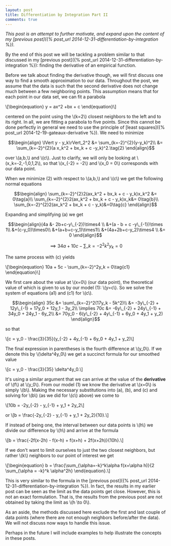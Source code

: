```yaml
---
layout: post
title: Differentiation by Integration Part II
comments: true
---
```

*This post is an attempt to further motivate, and expand upon the content of my [previous post]({% post_url 2014-12-31-differentiation-by-integration %}).*

By the end of this post we will be tackling a problem similar to that discussed in my [previous post]({% post_url 2014-12-31-differentiation-by-integration %}): finding the derivative of an empirical function. 

Before we talk about finding the derivative though, we will first discuss one way to find a smooth approximation to our data. Throughout the post, we assume that the data is such that the second derivative does not change much between a few neighboring points. This assumption means that for each point in our data set, we can fit a parabola

\\[\begin{equation}
y = ax^2 +bx + c
\end{equation}\\]

centered on the point using the \\(k=2\\) closest neighbors to the left and to its right. In all, we are fitting a parabola to five points. Since this cannot be done perfectly in general we need to use the principle of [least squares]({% post_url 2014-12-19-gateaux-derivative %}). We need to minimize

$$\begin{align}
\lVert y - y_k\rVert_2^2 &= \sum_{k=-2}^{2}(y-y_k)^2\\
&= \sum_{k=-2}^{2}(a x_k^2 + bx_k + c -y_k)^2.\tag{2}
\end{align}$$

over \\(a,b,\\) and \\(c\\). Just to clarify, we will only be looking at \\(x\_k=-2,-1,0,1,2\\), so that \\(x\_{-2} = -2\\) and \\(x_0 = 0\\) corresponds with our data point. 

When we minimize (2) with respect to \\(a,b,\\) and \\(c\\) we get the following normal equations

$$\begin{align}
\sum_{k=-2}^{2}2(ax_k^2 + bx_k + c - y_k)x_k^2 &= 0\tag{a}\\
\sum_{k=-2}^{2}2(ax_k^2 + bx_k + c - y_k)x_k&= 0\tag{b}\\
\sum_{k=-2}^{2}2(ax_k^2 + bx_k + c - y_k)&=0\tag{c}
\end{align}$$

Expanding and simplifying (a) we get 

$$\begin{align}(4a &- 2b+c-y\_{-2})\times4 \\
&+(a - b + c -y\_{-1})\times 1\\
&+(c-y_0)\times0\\
&+(a+b+c-y_1)\times1\\
&+(4a+2b+c-y_2)\times4 \\
&= 0
\end{align}$$

$$\begin{equation}
\implies 34a + 10c - \sum\_{k=-2}^2 k^2y_k = 0\tag{a1}
\end{equation}$$

The same process with (c) yields

\\[\begin{equation}
10a + 5c - \sum\_{k=-2}^2y_k = 0\tag{c1}
\end{equation}\\]

We first care about the value at \\(x=0\\) (our data point), the theoretical value of which is given to us by our model (1): \\(y=c\\). So we solve the system of equations (a1) and (c1) for \\(c\\).

$$\begin{align}
35c &= \sum\_{k=-2}^2(17y_k - 5k^2)\\
&= -3y\_{-2} + 12y\_{-1} + 17y_0 + 12y_1 - 3y_2\\
\implies  70c &= -6y\_{-2} + 24y\_{-1} + 34y_0 + 24y_1 - 6y_2\\
&= 70y_0 - 6(y\_{-2} + 4y\_{-1} + 6y_0 + 4y_1 + y_2)
\end{align}$$

so that 

\\[c = y_0 - \frac{3}{35}(y\_{-2} + 4y\_{-1} + 6y_0 + 4y_1 + y_2)\\]

The final expression in parentheses is the fourth difference at \\(y_0\\). If we denote this by \\(\delta^4y_0\\) we get a succinct formula for our smoothed value

\\[c = y_0 - \frac{3}{35} \delta^4y_0.\\]

It's using a similar argument that we can arrive at the value of the **derivative** of \\(f\\) at \\(y_0\\). From our model (1) we know the derivative at \\(x=0\\) is simply \\(b\\). Making the necessary substitutions into (a), (b), and (c) and solving for \\(b\\) (as we did for \\(c\\) above) we come to

\\[10b = -2y\_{-2} - y\_{-1} + y_1 + 2y_2\\]

or 
\\[b = \frac{-2y\_{-2} - y\_{-1} + y_1 + 2y_2}{10}.\\]

If instead of being one, the interval between our data points is \\(h\\) we divide our difference by \\(h\\) and arrive at the formula

\\[b = \frac{-2f(x-2h) - f(x-h) + f(x+h) + 2f(x+2h)}{10h}.\\]

If we don't want to limit ourselves to just the two closest neighbors, but rather \\(k\\) neighbors to our point of interest we get

\\[\begin{equation}
b = \frac{\sum\_{\alpha=-k}^k\alpha f(x+\alpha h)}{2 \sum\_{\alpha = -k}^k \alpha^2h}
\end{equation}.\\]

This is very similar to the formula in the [previous post]({% post_url 2014-12-31-differentiation-by-integration %}). In fact, the results in my earlier post can be seen as the limit as the data points get close. However, this is not an exact formulation. That is, the results from the previous post are not obtained  by taking the limit as \\(h \to 0\\).

As an aside, the methods discussed here exclude the first and last couple of data points (where there are not enough neighbors before/after the data). We will not discuss now ways to handle this issue.

Perhaps in the future I will include examples to help illustrate the concepts in these posts.
